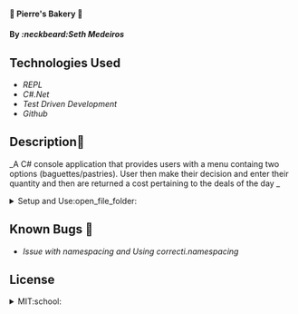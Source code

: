 #### :doughnut: Pierre's Bakery :doughnut:

#### By _**:neckbeard:Seth Medeiros**_

## Technologies Used

- _REPL_
- _C#.Net_
- _Test Driven Development_
- _Github_

## Description:memo:

_A C# console application that provides users with a menu containg two options (baguettes/pastries). User then make their decision and enter their quantity and then are returned a cost pertaining to the deals of the day _

<details>
   <summary>Setup and Use:open_file_folder:</summary>

### Prerequisites

- [.NET 5 SDK](https://dotnet.microsoft.com/download/dotnet/5.0)
- A text editor like [VS Code](https://code.visualstudio.com/)
- A command line interface like Terminal or GitBash to run and interact with the console app.

### Installation

1. Clone the repository: `$ git clone https://github.com/Medeirosseth/Bakery.Solutions`
2. Navigate to the `Bakery.Solutions/` directory on your computer
3. Open with your preferred text editor to view the code base
4. To run the console app:
   - Navigate to `Bakery.Solutions/Bakery` in your command line
   - Run the command `dotnet restore` to restore the dependencies that are listed in the .csproj
   - Run the commmand `dotnet build` to build the project and its dependencies into a set of binaries
   - Finally, run the command `dotnet run` to run the project!
   - Note: `dotnet run` also restores and builds the project, so you can use this single command to start the console app
5. To run tests:
   - Navigate to `MyProject.Solution/MyProject.Tests` in your command line.
   - Run the command `dotnet restore` to restore the dependencies that are listed in the .csproj
   - Finally, run the command `dotnet test` to run the tests!

</details>

## Known Bugs :bug:

- _Issue with namespacing and Using correcti.namespacing_

## License

<details>
  <summary>MIT:school:</summary>
Copyright <2021> <Seth Medeiros>

Permission is hereby granted, free of charge, to any person obtaining a copy of this software and associated documentation files (the "Software"), to deal in the Software without restriction, including without limitation the rights to use, copy, modify, merge, publish, distribute, sublicense, and/or sell copies of the Software, and to permit persons to whom the Software is furnished to do so, subject to the following conditions:

The above copyright notice and this permission notice shall be included in all copies or substantial portions of the Software.

THE SOFTWARE IS PROVIDED "AS IS", WITHOUT WARRANTY OF ANY KIND, EXPRESS OR IMPLIED, INCLUDING BUT NOT LIMITED TO THE WARRANTIES OF MERCHANTABILITY, FITNESS FOR A PARTICULAR PURPOSE AND NONINFRINGEMENT. IN NO EVENT SHALL THE AUTHORS OR COPYRIGHT HOLDERS BE LIABLE FOR ANY CLAIM, DAMAGES OR OTHER LIABILITY, WHETHER IN AN ACTION OF CONTRACT, TORT OR OTHERWISE, ARISING FROM, OUT OF OR IN CONNECTION WITH THE SOFTWARE OR THE USE OR OTHER DEALINGS IN THE SOFTWARE.

</details>

